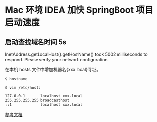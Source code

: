 # Mac 环境 IDEA 加快 SpringBoot 项目启动速度

## 启动查找域名时间 5s

InetAddress.getLocalHost().getHostName() took 5002 milliseconds to respond. Please verify your network configuration

在本机 hosts 文件中增加机器名{xxx.local}寻址。

```shell
$ hostname

$ vim /etc/hosts

127.0.0.1       localhost xxx.local
255.255.255.255 broadcasthost
::1             localhost xxx.local

```

[参考文档](https://blog.csdn.net/yzh_1346983557/article/details/117626167)